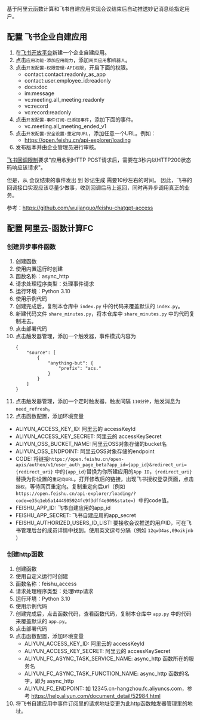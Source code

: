基于阿里云函数计算和飞书自建应用实现会议结束后自动推送妙记消息给指定用户。

## 配置 飞书企业自建应用

1. 在[飞书开放平台](https://open.feishu.cn/app/)新建一个企业自建应用。
2. 点击`应用功能-添加应用能力`，添加`网页应用`和`机器人`。
3. 点击`开发配置-权限管理-API权限`，开启下面的权限。
    - contact:contact:readonly_as_app
    - contact:user.employee_id:readonly
    - docs:doc
    - im:message
    - vc:meeting.all_meeting:readonly
    - vc:record
    - vc:record:readonly
4. 点击`开发配置-事件订阅-已添加事件`，添加下面的事件。
    - vc.meeting.all_meeting_ended_v1
5. 点击`开发配置-安全设置-重定向URL`，添加任意一个URL。例如：
    - https://open.feishu.cn/api-explorer/loading
6. 发布版本并由企业管理员进行审核。

[飞书回调限制](https://open.feishu.cn/document/ukTMukTMukTM/uYDNxYjL2QTM24iN0EjN/event-subscription-configure-/encrypt-key-encryption-configuration-case#9cd4c9b1)要求"应用收到HTTP POST请求后，需要在3秒内以HTTP200状态码响应该请求"。

但是，从 会议结束的事件发出 到 妙记生成 需要10秒左右的时间。
因此，飞书的回调接口实现应该尽量少做事，收到回调后马上返回，同时再异步调用真正的业务。

参考：https://github.com/wujianguo/feishu-chatgpt-access

## 配置 阿里云-函数计算FC

### 创建异步事件函数

1. 创建函数
2. 使用内置运行时创建
3. 函数名称：async_http
4. 请求处理程序类型：处理事件请求
5. 运行环境：Python 3.10
6. 使用示例代码
7. 创建完成后，复制本仓库中 ```index.py``` 中的代码来覆盖默认的  ```index.py```。
8. 新建代码文件 ```share_minutes.py```，将本仓库中 ```share_minutes.py``` 中的代码复制进去。
9. 点击部署代码
10. 点击触发器管理，添加一个触发器，事件模式内容为
    ```
    {
        "source": [
            {
                "anything-but": {
                    "prefix": "acs."
                }
            }
        ]
    }
    ```
11. 点击触发器管理，添加一个定时触发器，触发间隔 `110分钟`，触发消息为 `need_refresh`。
12. 点击函数配置，添加环境变量
   - ALIYUN_ACCESS_KEY_ID: 阿里云的 accessKeyId
   - ALIYUN_ACCESS_KEY_SECRET: 阿里云的 accessKeySecret
   - ALIYUN_OSS_BUCKET_NAME: 阿里云OSS对象存储的bucket名
   - ALIYUN_OSS_ENDPOINT: 阿里云OSS对象存储的endpoint
   - CODE: 将链接`https://open.feishu.cn/open-apis/authen/v1/user_auth_page_beta?app_id={app_id}&redirect_uri={redirect_uri}` 中的`{app_id}`替换为你所建应用的`App ID`，`{redirect_uri}`替换为你设置的`重定向URL`。打开修改后的链接，出现飞书授权登录页面，点击`授权`，等待网页重定向。复制重定向后url（例如`https://open.feishu.cn/api-explorer/loading/?code=e35q1eb5a1444905924fc9f3dff4e909&state=`）中的code值。
   - FEISHU_APP_ID: 飞书自建应用的app_id
   - FEISHU_APP_SECRET: 飞书自建应用的app_secret
   - FEISHU_AUTHORIZED_USERS_ID_LIST: 要接收会议推送的用户ID，可在飞书管理后台的成员详情中找到。使用英文逗号分隔（例如 `12qw34as,09oikjnb` ）

### 创建http函数

1. 创建函数
2. 使用自定义运行时创建
3. 函数名称：feishu_access
4. 请求处理程序类型：处理http请求
5. 运行环境：Python 3.10
6. 使用示例代码
7. 创建完成后，点击函数代码，查看函数代码，复制本仓库中 ```app.py``` 中的代码来覆盖默认的  ```app.py```。
8. 点击部署代码
9. 点击函数配置，添加环境变量
   - ALIYUN_ACCESS_KEY_ID: 阿里云的 accessKeyId
   - ALIYUN_ACCESS_KEY_SECRET: 阿里云的 accessKeySecret
   - ALIYUN_FC_ASYNC_TASK_SERVICE_NAME: async_http 函数所在的服务名
   - ALIYUN_FC_ASYNC_TASK_FUNCTION_NAME: async_http 函数的名字，即为 async_http
   - ALIYUN_FC_ENDPOINT: 如 12345.cn-hangzhou.fc.aliyuncs.com，参考 https://help.aliyun.com/document_detail/52984.html
10. 将飞书自建应用中事件订阅里的请求地址变更为此http函数触发器管理里的地址。
